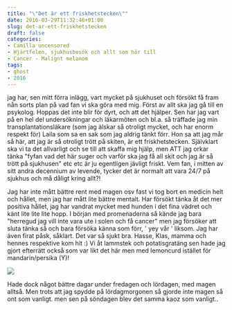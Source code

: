 ```yaml
---
title: "\"Det är ett friskhetstecken\""
date: 2016-03-29T11:32:46+01:00
slug: det-ar-ett-friskhetstecken
draft: false
categories:
- Camilla uncensored
- Hjärtfelen, sjukhusbesök och allt som hör till
- Cancer - Malignt melanom
tags:
- ghost
- 2016
---
```


jag har, sen mitt förra inlägg, vart mycket på sjukhuset och försökt få fram nån sorts plan på vad fan vi ska göra med mig. Först av allt ska jag gå till en psykolog. Hoppas det inte blir för dyrt, och att det hjälper. 
Sen har jag vart på en hel del undersökningar och läkarmöten och bl.a. så träffade jag min transplantationsläkare (som jag älskar så otroligt mycket, och har enorm respekt för) Laila som sa en sak som jag aldrig tänkt förr. Hon sa att jag mår så här, att jag är så otroligt trött på skiten, är ett friskhetstecken. Självklart ska vi ta det allvarligt och se till att skaffa mig hjälp, men ATT jag orkar tänka "fyfan vad det här suger och varför ska jag få all skit och jag är så trött på sjukhusen" etc etc är ju egentligen jävligt friskt. Vem fan, i mitten av sitt andra decennium av levende, tycker det är normalt att vara 24/7 på sjukhus och må dåligt kring allt?!

Jag har inte mått bättre rent med magen osv fast vi tog bort en medicin helt och hållet, men jag har mått lite bättre mentalt. Har försökt tänka åt det mer positiva hållet, jag har vandrat mycket med hunden i det fina vädret och känt lite lite lite hopp. I början med promenaderna så kände jag bara "herregud jag vill inte vara ute i solen och få cancer" men jag försöker att sluta tänka så och bara försöka känna som förr, ' yey vår ' liksom.
Jag har även firat påsk, såklart. Det var så sjukt bra.  Hasse, Klas, mamma och hennes respektive kom hit :) Vi åt lammstek och potatisgratäng sen hade jag gjort efterrätt också som var likt det här men med lemoncurd istället för mandarin/persika (Y)!

![](/assets/images/ghost/2016/03/eferrr-ttt.png)

Hade dock något bättre dagar under fredagen och lördagen, med magen alltså. Men trots att jag spydde på lördagmorgonen så gjorde inte magen så ont som vanligt. men sen på söndagen blev det samma kaoz som vanligt..
